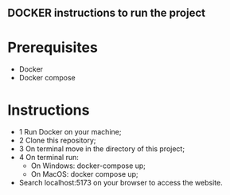 ## DOCKER instructions to run the project

# Prerequisites

- Docker
- Docker compose

# Instructions

- 1 Run Docker on your machine;
- 2 Clone this repository;
- 3 On terminal move in the directory of this project;
- 4 On terminal run: 
    - On Windows: docker-compose up;
    - On MacOS: docker compose up;
- Search localhost:5173 on your browser to access the website.